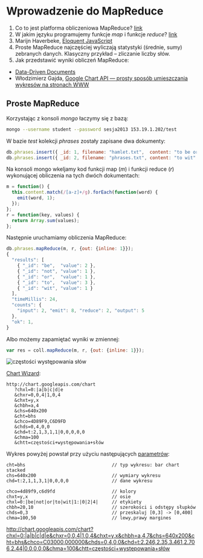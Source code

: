 # Wprowadzenie do MapReduce

1. Co to jest platforma obliczeniowa MapReduce?
   [link](http://wbzyl.inf.ug.edu.pl/nosql/mongodb-mapreduce)
2. W jakim języku programujemy funkcje *map* i funkcje *reduce*?
   [link](https://github.com/languages)
3. Marijn Haverbeke,
   [Eloquent JavaScript](http://www.bt4.pl/kursy/javascript/wszystko-jasne/)
4. Proste MapReduce najczęściej wyliczają statystyki (średnie, sumy)
   zebranych danych. Klasyczny przykład – zliczanie liczby słów.
5. Jak przedstawić wyniki obliczeń MapReduce:
  - [Data-Driven Documents](http://d3js.org/)
  - Włodzimierz Gajda,
    [Google Chart API — prosty sposób umieszczania wykresów na stronach WWW](http://gajdaw.pl/varia/google-chart-api/print.html)


## Proste MapReduce

Korzystając z konsoli *mongo* łaczymy się z bazą:

```sh
mongo --username student --password sesja2013 153.19.1.202/test
```

W bazie *test* kolekcji *phrases* zostały zapisane dwa dokumenty:

```javascript
db.phrases.insert({ _id: 1, filename: "hamlet.txt",  content: "to be or not to be" });
db.phrases.insert({ _id: 2, filename: "phrases.txt", content: "to wit" });
```

Na konsoli mongo wkeljamy kod funkcji map (*m*) i funkcji reduce (*r*)
wykonującej obliczenia na tych dwóch dokumentach:

```js
m = function() {
  this.content.match(/[a-z]+/g).forEach(function(word) {
    emit(word, 1);
  });
};
r = function(key, values) {
  return Array.sum(values);
};
```

Następnie uruchamiamy obliczenia MapReduce:

```js
db.phrases.mapReduce(m, r, {out: {inline: 1}});
{
  "results": [
    { "_id": "be",  "value": 2 },
    { "_id": "not", "value": 1 },
    { "_id": "or",  "value": 1 },
    { "_id": "to",  "value": 3 },
    { "_id": "wit", "value": 1 }
  ],
  "timeMillis": 24,
  "counts": {
    "input": 2, "emit": 8, "reduce": 2, "output": 5
  },
  "ok": 1,
}
```

Albo możemy zapamiętać wyniki w zmiennej:

```js
var res = coll.mapReduce(m, r, {out: {inline: 1}});
```

![częstości występowania słów](http://chart.googleapis.com/chart?chxl=0:|a|b|c|d|e&chxr=0,0,4|1,0,3&chxt=y,x&chbh=a,4&chs=640x200&cht=bhs&chco=C03000,000000&chds=0,4,0,0&chd=t:2,1,3,1,1|0,0,0,0,0&chma=100&chtt=częstości+występowania+słów)

[Chart Wizard](https://developers.google.com/chart/image/docs/chart_wizard):

```
http://chart.googleapis.com/chart
   ?chxl=0:|a|b|c|d|e
   &chxr=0,0,4|1,0,4
   &chxt=y,x
   &chbh=a,4
   &chs=640x200
   &cht=bhs
   &chco=4D89F9,C6D9FD
   &chds=0,4,0,0
   &chd=t:2,1,3,1,1|0,0,0,0,0
   &chma=100
   &chtt=częstości+występowania+słów
```

Wykres powyżej powstał przy użyciu następujących
[parametrów](https://developers.google.com/chart/image/docs/gallery/bar_charts?hl=pl):

```
cht=bhs                                // typ wykresu: bar chart stacked
chs=640x200                            // wymiary wykresu
chd=t:2,1,1,3,1|0,0,0,0                // dane wykresu

chco=4d89f9,c6d9fd                     // kolory
chxt=y,x                               // osie
chxl=0:|be|not|or|to|wit|1:|0|2|4|     // etykiety
chbh=20,10                             // szerokości i odstępy słupków
chds=0,3                               // przeskaluj [0,3] -> [0,400]
chma=100,50                            // lewy,prawy margines
```

http://chart.googleapis.com/chart?chxl=0:|a|b|c|d|e&chxr=0,0,4|1,0,4&chxt=y,x&chbh=a,4,7&chs=640x200&cht=bhs&chco=C03000,000000&chds=0,4,0,0&chd=t:2.246,2.35,3.461,2.706,2.44|0,0,0,0,0&chma=100&chtt=częstości+występowania+słów
